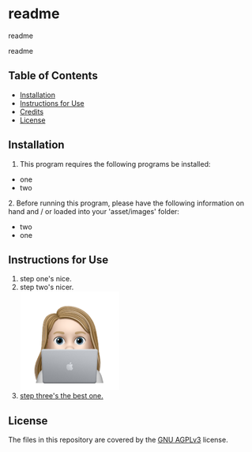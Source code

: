 # readme

readme
    
readme

## Table of Contents
* [Installation](#installation)
* [Instructions for Use](#instructions-for-use)
* [Credits](#credits)
* [License](#license)
    
## Installation
1. This program requires the following programs be installed:
<ul><li>one</li><li>two</li></ul>
2. Before running this program, please have the following information on hand and / or loaded into your 'asset/images' folder:
<ul><li>two</li><li>one</li></ul>

## Instructions for Use
<ol><li>step one's nice.</li><li>step two's nicer.</li><img src="./assets/images/avatar_nile.png" alt="me" title="me" width="200px"><li><a href="./assets/images/avatar_nile.png">step three's the best one.</a></li></ol>






## License
The files in this repository are covered by the [GNU AGPLv3](https://choosealicense.com/licenses/agpl-3.0/) license.
